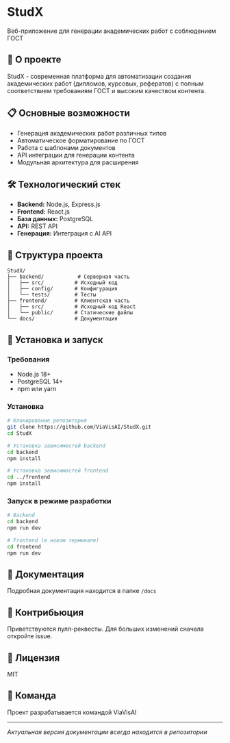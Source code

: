 # StudX

Веб-приложение для генерации академических работ с соблюдением ГОСТ

## 🚀 О проекте

StudX - современная платформа для автоматизации создания академических работ (дипломов, курсовых, рефератов) с полным соответствием требованиям ГОСТ и высоким качеством контента.

## 📋 Основные возможности

- Генерация академических работ различных типов
- Автоматическое форматирование по ГОСТ
- Работа с шаблонами документов
- API интеграции для генерации контента
- Модульная архитектура для расширения

## 🛠 Технологический стек

- **Backend:** Node.js, Express.js
- **Frontend:** React.js
- **База данных:** PostgreSQL
- **API:** REST API
- **Генерация:** Интеграция с AI API

## 📁 Структура проекта

```
StudX/
├── backend/           # Серверная часть
│   ├── src/          # Исходный код
│   ├── config/       # Конфигурация
│   └── tests/        # Тесты
├── frontend/         # Клиентская часть
│   ├── src/          # Исходный код React
│   └── public/       # Статические файлы
└── docs/             # Документация
```
## 🚀 Установка и запуск

### Требования
- Node.js 18+ 
- PostgreSQL 14+
- npm или yarn

### Установка

```bash
# Клонирование репозитория
git clone https://github.com/ViaVisAI/StudX.git
cd StudX

# Установка зависимостей backend
cd backend
npm install

# Установка зависимостей frontend
cd ../frontend
npm install
```

### Запуск в режиме разработки

```bash
# Backend
cd backend
npm run dev

# Frontend (в новом терминале)
cd frontend
npm run dev
```

## 📝 Документация

Подробная документация находится в папке `/docs`

## 🤝 Контрибьюция

Приветствуются пулл-реквесты. Для больших изменений сначала откройте issue.

## 📄 Лицензия

MIT

## 👥 Команда

Проект разрабатывается командой ViaVisAI

---

*Актуальная версия документации всегда находится в репозитории*